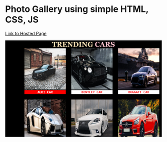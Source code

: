 # Photo Gallery using simple HTML, CSS, JS

[Link to Hosted Page](https://wtm-lagos-itgdzowmd-oreoluwa212.vercel.app/)


![Screenshot](./images/trendingCars.png)
